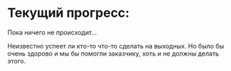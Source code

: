 # Текущий прогресс:
Пока ничего не происходит... 

Неизвестно успеет ли кто-то что-то сделать на выходных. Но было бы очень здорово и мы бы помогли
заказчику, хоть и не должны делать этого.
